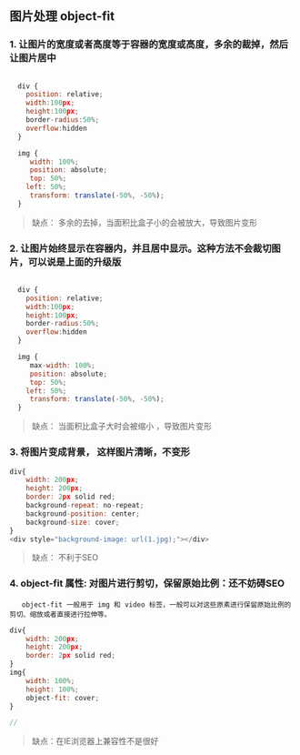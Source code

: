 
##   图片处理 object-fit

### 1.  让图片的宽度或者高度等于容器的宽度或高度，多余的裁掉，然后让图片居中

```javascript
  
  div {
    position: relative;
    width:100px;
    height:100px;
    border-radius:50%;
    overflow:hidden
  }

  img {
     width: 100%;
     position: absolute;
     top: 50%;
    left: 50%;
     transform: translate(-50%, -50%);
  }

```
>  缺点： 多余的去掉，当面积比盒子小的会被放大，导致图片变形

### 2. 让图片始终显示在容器内，并且居中显示。这种方法不会裁切图片，可以说是上面的升级版

```javascript
  
  div {
    position: relative;
    width:100px;
    height:100px;
    border-radius:50%;
    overflow:hidden
  }

  img {
     max-width: 100%;
     position: absolute;
     top: 50%;
    left: 50%;
     transform: translate(-50%, -50%);
  }

```
>  缺点：  当面积比盒子大时会被缩小 ，导致图片变形

### 3. 将图片变成背景， 这样图片清晰，不变形

```javascript
div{
    width: 200px;
    height: 200px;
    border: 2px solid red;
    background-repeat: no-repeat;
    background-position: center;
    background-size: cover;
}
<div style="background-image: url(1.jpg);"></div>


```
> 缺点：  不利于SEO 


### 4. object-fit 属性:  对图片进行剪切，保留原始比例：还不妨碍SEO

       object-fit 一般用于 img 和 video 标签，一般可以对这些原素进行保留原始比例的剪切、缩放或者直接进行拉伸等。
       
```javascript
div{
    width: 200px;
    height: 200px;
    border: 2px solid red;
}
img{
    width: 100%;
    height: 100%;
    object-fit: cover;
}

// 

```
> 缺点：在IE浏览器上兼容性不是很好
